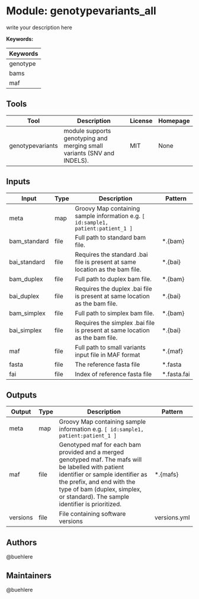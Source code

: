 # Module: genotypevariants_all

write your description here

**Keywords:**

| Keywords |
|----------|
| genotype |
| bams |
| maf |

## Tools

| Tool | Description | License | Homepage |
|------|-------------|---------|----------|
| genotypevariants | module supports genotyping and merging small variants (SNV and INDELS). | MIT | None |

## Inputs

| Input | Type | Description | Pattern |
|-------|------|-------------|---------|
| meta | map | Groovy Map containing sample information e.g. `[ id:sample1, patient:patient_1 ]`  |  |
| bam_standard | file | Full path to standard bam file. | *.{bam} |
| bai_standard | file | Requires the standard .bai file is present at same location as the bam file. | *.{bai} |
| bam_duplex | file | Full path to duplex bam file. | *.{bam} |
| bai_duplex | file | Requires the duplex .bai file is present at same location as the bam file. | *.{bai} |
| bam_simplex | file | Full path to simplex bam file. | *.{bam} |
| bai_simplex | file | Requires the simplex .bai file is present at same location as the bam file. | *.{bai} |
| maf | file | Full path to small variants input file in MAF format | *.{maf} |
| fasta | file | The reference fasta file | *.fasta |
| fai | file | Index of reference fasta file | *.fasta.fai |

## Outputs

| Output | Type | Description | Pattern |
|--------|------|-------------|---------|
| meta | map | Groovy Map containing sample information e.g. `[ id:sample1, patient:patient_1 ]`  |  |
| maf | file | Genotyped maf for each bam provided and a merged genotyped maf. The mafs will be labelled with patient identifier or sample identifier as the prefix, and end with the type of bam (duplex, simplex, or standard). The sample identifier is prioritized. | *.{mafs} |
| versions | file | File containing software versions | versions.yml |

## Authors

@buehlere

## Maintainers

@buehlere

